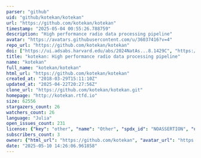 ```yaml
---
parser: "github"
uid: "github/kotekan/kotekan"
url: "https://github.com/kotekan/kotekan"
timestamp: "2025-05-04 00:55:26.788759"
description: "High performance radio data processing pipeline"
avatar: "https://avatars.githubusercontent.com/u/36037416?v=4"
repo_url: "https://github.com/kotekan/kotekan"
doi: ["https://ui.adsabs.harvard.edu/abs/2024NatAs...8.1429C", "https://ui.adsabs.harvard.edu/abs/2025ascl.soft04030R/abstract"]
title: "kotekan: High performance radio data processing pipeline"
name: "kotekan"
full_name: "kotekan/kotekan"
html_url: "https://github.com/kotekan/kotekan"
created_at: "2018-03-29T15:11:10Z"
updated_at: "2025-04-22T20:27:56Z"
clone_url: "https://github.com/kotekan/kotekan.git"
homepage: "http://kotekan.rtfd.io"
size: 62556
stargazers_count: 26
watchers_count: 26
language: "Julia"
open_issues_count: 231
license: {"key": "other", "name": "Other", "spdx_id": "NOASSERTION", "url": null, "node_id": "MDc6TGljZW5zZTA="}
subscribers_count: 3
owner: {"html_url": "https://github.com/kotekan", "avatar_url": "https://avatars.githubusercontent.com/u/36037416?v=4", "login": "kotekan", "type": "Organization"}
date: "2025-05-10 14:26:06.961858"
---
```


